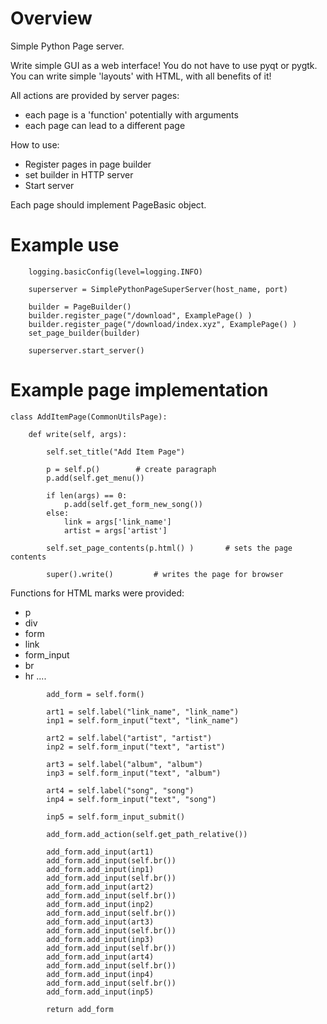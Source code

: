 # Overview

Simple Python Page server.

Write simple GUI as a web interface! You do not have to use pyqt or pygtk. You can write simple 'layouts' with HTML, with all benefits of it!

All actions are provided by server pages:
 - each page is a 'function' potentially with arguments
 - each page can lead to a different page

How to use:
 - Register pages in page builder
 - set builder in HTTP server
 - Start server

Each page should implement PageBasic object.

# Example use

```
    logging.basicConfig(level=logging.INFO)

    superserver = SimplePythonPageSuperServer(host_name, port)

    builder = PageBuilder()
    builder.register_page("/download", ExamplePage() )
    builder.register_page("/download/index.xyz", ExamplePage() )
    set_page_builder(builder)

    superserver.start_server()
```

# Example page implementation

```
class AddItemPage(CommonUtilsPage):

    def write(self, args):

        self.set_title("Add Item Page")

        p = self.p()        # create paragraph
        p.add(self.get_menu())

        if len(args) == 0:
            p.add(self.get_form_new_song())
        else:
            link = args['link_name']
            artist = args['artist']

        self.set_page_contents(p.html() )       # sets the page contents

        super().write()         # writes the page for browser
```

Functions for HTML marks were provided:
 - p
 - div
 - form
 - link
 - form\_input
 - br
 - hr
 ....

```
        add_form = self.form()

        art1 = self.label("link_name", "link_name")
        inp1 = self.form_input("text", "link_name")

        art2 = self.label("artist", "artist")
        inp2 = self.form_input("text", "artist")

        art3 = self.label("album", "album")
        inp3 = self.form_input("text", "album")

        art4 = self.label("song", "song")
        inp4 = self.form_input("text", "song")

        inp5 = self.form_input_submit()

        add_form.add_action(self.get_path_relative())

        add_form.add_input(art1)
        add_form.add_input(self.br())
        add_form.add_input(inp1)
        add_form.add_input(self.br())
        add_form.add_input(art2)
        add_form.add_input(self.br())
        add_form.add_input(inp2)
        add_form.add_input(self.br())
        add_form.add_input(art3)
        add_form.add_input(self.br())
        add_form.add_input(inp3)
        add_form.add_input(self.br())
        add_form.add_input(art4)
        add_form.add_input(self.br())
        add_form.add_input(inp4)
        add_form.add_input(self.br())
        add_form.add_input(inp5)

        return add_form
```
